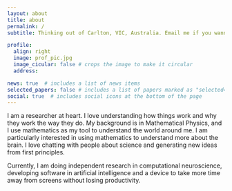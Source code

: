 ```yaml
---
layout: about
title: about
permalink: /
subtitle: Thinking out of Carlton, VIC, Australia. Email me if you wanna chat science!

profile:
  align: right
  image: prof_pic.jpg
  image_cicular: false # crops the image to make it circular
  address:

news: true  # includes a list of news items
selected_papers: false # includes a list of papers marked as "selected={true}"
social: true  # includes social icons at the bottom of the page
---
```

I am a researcher at heart. I love understanding how things work and why they work the way they do. My background is in Mathematical Physics, and I use mathematics as my tool to understand the world around me. I am particularly interested in using mathematics to understand more about the brain. I love chatting with people about science and generating new ideas from first principles.

Currently, I am doing independent research in computational neuroscience, developing software in artificial intelligence and a device to take more time away from screens without losing productivity.